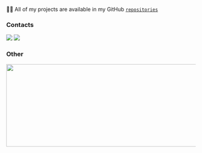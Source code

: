 👨‍💻 All of my projects are available in my GitHub [`repositories`](https://github.com/ayriix?tab=repositories)

<h3 align="left">Contacts</h3>

<p align="left">
  <a href="https://www.vk.com/mcbooster" target="_blank"><img src="https://shields.io/badge/VKONTAKTE-black?logo=vk&style=for-the-badge"/></a>
  <a href="https://t.me/kmtsvg" target="_blank"><img src="https://img.shields.io/badge/Telegram-black?style=for-the-badge&logo=telegram&logoColor=white"/></a>
</p>

<h3 align="left">Other</h3>
<p align="left">
  <img width="800" height="220" src="https://streak-stats.demolab.com?user=ayriix&theme=highcontrast&hide_border=true&border_radius=12&card_width=800">
</p>
